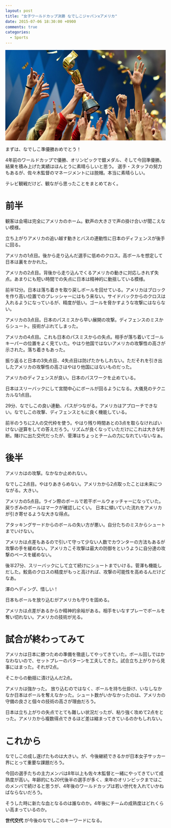 ```yaml
---
layout: post
title: "女子ワールドカップ決勝 なでしこジャパンxアメリカ"
date: 2015-07-06 18:30:00 +0900
comments: true
categories:
  - Sports
---
```


![](/images/2015/07/20150706-wwc2015.jpg)

まずは、なでしこ準優勝おめでとう！

4年前のワールドカップで優勝、オリンピックで銀メダル、そして今回準優勝。結果を積み上げた実績はほんとうに素晴らしいと思う。
選手・スタッフの努力もあるが、佐々木監督のマネージメントには脱帽。本当に素晴らしい。

テレビ観戦だけど、観ながら思ったことをまとめておく。

<!-- more -->

# 前半

観客は会場は完全にアメリカのホーム。歓声の大きさで声の掛け合いが聞こえない模様。

立ち上がりアメリカの追い越す動きとバスの連動性に日本のディフェンスが後手に回る。

アメリカの1点目。後から走り込んだ選手に低めのクロス。高ボールを想定して日本は裏をかかれた。

アメリカの2点目。背後から走り込んでくるアメリカの動きに対応しきれず失点。あまりにも短い時間での失点に日本は精神的に動揺している模様。

前半12分。日本は落ち着きを取り戻しボールを回せている。アメリカはブロックを作り高い位置でのプレッシャーにはもう来ない。サイドバックからのクロスは入れるようになっているが、精度が低い。ゴールを脅かすような攻撃にはならない。

アメリカの3点目。日本のパスミスから早い展開の攻撃。ディフェンスのミスからシュート。技術がぶれてしまった。

アメリカの4点目。これも日本のパスミスからの失点。相手が落ち着いてゴールキーパーの位置をよく見ていた。やはり他国ではないアメリカの攻撃性の高さが示された。落ち着きもあった。

振り返ると日本の3失点目、4失点目は防げたかもしれない。ただそれを引き出したアメリカの攻撃性の高さはやはり他国にはないものだった。

アメリカのディフェンスが良い。日本のパスワークを止めている。

日本はスリーバックにして宮間中心にボールが回るようになる。大儀見のテクニカルな1点目。

29分、なでしこの良い連動、パスがつながる。アメリカはアプローチできない。なでしこの攻撃、ディフェンスともに良く機能している。

前半のうちに2人の交代枠を使う。やはり残り時間あとの3点を取らなければいけない逆算をしての答えだろう。リズムが良くなっていただけにこれは大きな判断。賭けに出た交代だったが、菅澤はちょっとチームの力になれていないなぁ。

# 後半

アメリカはの攻撃。なかなか止めれない。

なでしこ2点目。やはりあきらめない。アメリカから2点取ったことは未来につながる。大きい。

アメリカの5点目。ライン際のボールで若干ボールウォッチャーになっていた。戻りぎみのボールはマークが確認しにくい。
日本に傾いていた流れをアメリカが引き寄せるような大きな得点。

アタッキングサードからのボールの失い方が悪い。自分たちのミスからシュートまでいけない。

アメリカは点差もあるので引いて守って少ない人数でカウンターの方法もあるが攻撃の手を緩めない。アメリカこそ攻撃は最大の防御をというように自分達の攻撃のペースを緩めない。

後半27分、スリーバックにして立て続けにシュートまでいける。菅澤も機能しだした。鮫島のクロスの精度がもっと高ければ、攻撃の可能性を高めるんだけどなあ。

澤のヘディング、惜しい！

日本もボールを放り込むがアメリカも守りを固める。

アメリカは点差があるからか精神的余裕がある。相手をいなすプレーでボールを奪い切れない。アメリカの技術が光る。

# 試合が終わってみて

アメリカは日本に勝つための準備を徹底してやってきていた。ボール回しではかなわないので、セットプレーのパターンを工夫してきた。試合立ち上がりから見事にはまった。それが2点。

そこからの動揺に漬け込んだ2点。

アメリカは強かった。
放り込むのではなく、ボールを持ち仕掛け、いなしなかなか日本はボールを奪えなかった。シュート数がいかなかったのは、アメリカの守備の良さと個々の技術の高さが理由だろう。

日本は立ち上がりの失点でとても難しい状況だったが、粘り強く攻めて2点をとった。アメリカから複数得点できるほど差は縮まってきているのかもしれない。

# これから

なでしこの成し遂げたものは大きい。が、今後継続できるかが日本女子サッカー界にとって重要な課題だろう。

今回の選手たちの主力メンバは8年以上も佐々木監督と一緒にやってきていて成熟度が高い。年齢的にも20代後半の選手が多く、来年のオリンピックまではこのメンバで続けると思うが、4年後のワールドカップは若い世代を入れていかねばならないだろう。

そうした時に新たな血となるのは誰なのか。4年後にチームの成熟度はどれくらい高まっているのか。

**世代交代** が今後のなでしこのキーワードになる。